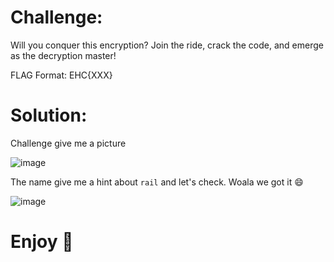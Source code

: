 # Challenge:

Will you conquer this encryption? Join the ride, crack the code, and emerge as the decryption master!

FLAG Format: EHC{XXX}

# Solution:

Challenge give me a picture

![image](https://github.com/Katsumi1012/CTF/assets/90083485/d10b184d-9121-4f54-95fd-cd8a34c3b886)

The name give me a hint about `rail` and let's check. Woala we got it 😄

![image](https://github.com/Katsumi1012/CTF/assets/90083485/140c8b60-edb7-4256-b95f-266405d002bf)

# Enjoy 🤡
